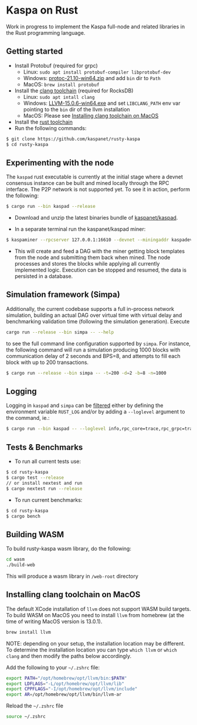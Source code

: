 # Kaspa on Rust

Work in progress to implement the Kaspa full-node and related libraries in the Rust programming language.

## Getting started

- Install Protobuf (required for grpc)
  - Linux: `sudo apt install protobuf-compiler libprotobuf-dev`
  - Windows: [protoc-21.10-win64.zip](https://github.com/protocolbuffers/protobuf/releases/download/v21.10/protoc-21.10-win64.zip) and add `bin` dir to `Path`
  - MacOS: `brew install protobuf`
- Install the [clang toolchain](https://clang.llvm.org/) (required for RocksDB)
  - Linux: `sudo apt intall clang`
  - Windows: [LLVM-15.0.6-win64.exe](https://github.com/llvm/llvm-project/releases/download/llvmorg-15.0.6/LLVM-15.0.6-win64.exe) and set `LIBCLANG_PATH` env var pointing to the `bin` dir of the llvm installation
  - MacOS: Please see [Installing clang toolchain on MacOS](#installing-clang-toolchain-on-macos)
- Install the [rust toolchain](https://rustup.rs/)
- Run the following commands:

```bash
$ git clone https://github.com/kaspanet/rusty-kaspa
$ cd rusty-kaspa
```

## Experimenting with the node

The `kaspad` rust executable is currently at the initial stage where a devnet consensus instance can be built and mined locally through the RPC interface. The P2P network is not supported yet. To see it in action, perform the following:

```bash
$ cargo run --bin kaspad --release
```

- Download and unzip the latest binaries bundle of [kaspanet/kaspad](https://github.com/kaspanet/kaspad/releases).

- In a separate terminal run the kaspanet/kaspad miner:

```bash
$ kaspaminer --rpcserver 127.0.0.1:16610 --devnet --miningaddr kaspadev:qrcqat6l9zcjsu7swnaztqzrv0s7hu04skpaezxk43y4etj8ncwfkuhy0zmax
```

- This will create and feed a DAG with the miner getting block templates from the node and submitting them back when mined. The node processes and stores the blocks while applying all currently implemented logic. Execution can be stopped and resumed, the data is persisted in a database.

## Simulation framework (Simpa)

Additionally, the current codebase supports a full in-process network simulation, building an actual DAG over virtual time with virtual delay and benchmarking validation time (following the simulation generation). Execute 
```bash 
cargo run --release --bin simpa -- --help
``` 
to see the full command line configuration supported by `simpa`. For instance, the following command will run a simulation producing 1000 blocks with communication delay of 2 seconds and BPS=8, and attempts to fill each block with up to 200 transactions.   

```bash
$ cargo run --release --bin simpa -- -t=200 -d=2 -b=8 -n=1000
```

## Logging

Logging in `kaspad` and `simpa` can be [filtered](https://docs.rs/env_logger/0.10.0/env_logger/#filtering-results) either by defining the environment variable `RUST_LOG` and/or by adding a `--loglevel` argument to the command, ie.:

```bash
$ cargo run --bin kaspad -- --loglevel info,rpc_core=trace,rpc_grpc=trace,consensus=trace,kaspa_core=trace
```



## Tests & Benchmarks

- To run all current tests use:

```bash
$ cd rusty-kaspa
$ cargo test --release
// or install nextest and run
$ cargo nextest run --release
```

- To run current benchmarks:

```bash
$ cd rusty-kaspa
$ cargo bench
```

## Building WASM

To build rusty-kaspa wasm library, do the following:

```bash
cd wasm
./build-web
```
This will produce a wasm library in `/web-root` directory

## Installing clang toolchain on MacOS

The default XCode installation of `llvm` does not support WASM build targets.
To build WASM on MacOS you need to install `llvm` from homebrew (at the time of writing MacOS version is 13.0.1).

```bash
brew install llvm
```
NOTE: depending on your setup, the installation location may be different.
To determine the installation location you can type `which llvm` or `which clang`
and then modify the paths below accordingly.

Add the following to your `~/.zshrc` file:
```bash
export PATH="/opt/homebrew/opt/llvm/bin:$PATH"
export LDFLAGS="-L/opt/homebrew/opt/llvm/lib"
export CPPFLAGS="-I/opt/homebrew/opt/llvm/include"
export AR=/opt/homebrew/opt/llvm/bin/llvm-ar
```
Reload the `~/.zshrc` file
```bash
source ~/.zshrc
```